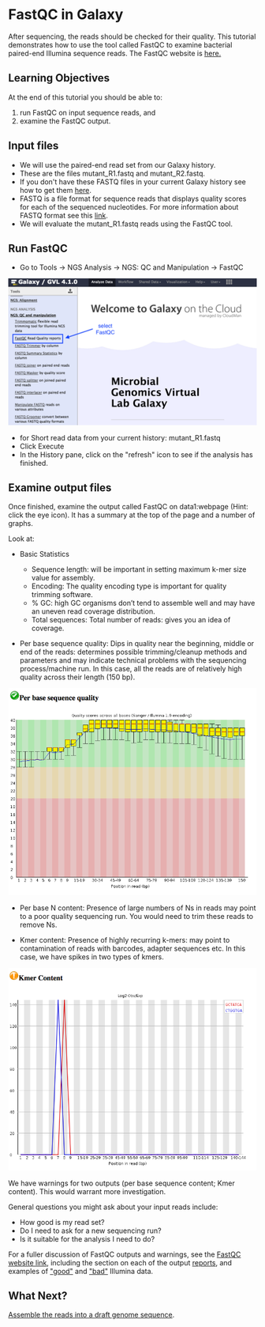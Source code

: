 # FastQC in Galaxy

<!---
FIXME: include screenshots
FIXME: include file location and/or choose different input.
--->

After sequencing, the reads should be checked for their quality. This tutorial demonstrates how to use the tool called FastQC to examine bacterial paired-end Illumina sequence reads. The FastQC website is [here.](http://www.bioinformatics.babraham.ac.uk/projects/fastqc/)

## Learning Objectives

At the end of this tutorial you should be able to:

1. run FastQC on input sequence reads, and
2. examine the FastQC output.

## Input files

- We will use the paired-end read set from our Galaxy history.
- These are the files <fn>mutant_R1.fastq</fn> and <fn>mutant_R2.fastq</fn>.
- If you don't have these FASTQ files in your current Galaxy history see how to get them [here](/modules/galaxy/index.md).
- FASTQ is a file format for sequence reads that displays quality scores for each of the sequenced nucleotides. For more information about FASTQ format see this [link](https://en.wikipedia.org/wiki/FASTQ_format).
- We will evaluate the <fn>mutant_R1.fastq</fn> reads using the FastQC tool.

## Run FastQC

- Go to <ss>Tools &rarr; NGS Analysis &rarr; NGS: QC and Manipulation &rarr; FastQC</ss>

![FastQC selection](images/image04.png)

- for <ss>Short read data from your current history</ss>: <fn>mutant_R1.fastq</fn>
- Click <ss>Execute</ss>
- In the History pane, click on the "refresh" icon to see if the analysis has finished. 

## Examine output files
Once finished, examine the output called <fn>FastQC on data1:webpage</fn> (Hint: click the eye icon). It has a summary at the top of the page and a number of graphs.

Look at:

-  <ss>Basic Statistics</ss>

    - <ss>Sequence length</ss>: will be important in setting maximum k-mer size value for assembly.
    - <ss>Encoding</ss>: The quality encoding type is important for quality trimming software.
    - <ss>% GC</ss>: high GC organisms don’t tend to assemble well and may have an uneven read coverage distribution.
    - <ss>Total sequences</ss>: Total number of reads: gives you an idea of coverage.

-  <ss>Per base sequence quality</ss>: Dips in quality near the beginning, middle or end of the reads: determines possible trimming/cleanup methods and parameters and may indicate technical problems with the sequencing process/machine run. In this case, all the reads are of relatively high quality across their length (150 bp).

![sequence quality graph](images/seq_quality.png)

-   <ss>Per base N content</ss>: Presence of large numbers of Ns in reads may point to a poor quality sequencing run. You would need to trim these reads to remove Ns.

-   <ss>Kmer content</ss>: Presence of highly recurring k-mers: may point to contamination of reads with barcodes, adapter sequences etc. In this case, we have spikes in two types of kmers. <!-- explain why?
-->

![kmer content graph](images/kmer_content.png)

We have warnings for two outputs (per base sequence content; Kmer content). This would warrant more investigation.

General questions you might ask about your input reads include:

- How good is my read set?
- Do I need to ask for a new sequencing run?  
- Is it suitable for the analysis I need to do?

For a fuller discussion of FastQC outputs and warnings, see the [FastQC website link](http://www.bioinformatics.babraham.ac.uk/projects/fastqc/), including the section on each of the output [reports](http://www.bioinformatics.babraham.ac.uk/projects/fastqc/Help/3%20Analysis%20Modules/), and examples of ["good"](http://www.bioinformatics.babraham.ac.uk/projects/fastqc/good_sequence_short_fastqc.html) and ["bad"](http://www.bioinformatics.babraham.ac.uk/projects/fastqc/bad_sequence_fastqc.html) Illumina data.


## What Next?
[Assemble the reads into a draft genome sequence](../spades/index.md).



<!--
- Trim reads with [Trimmomatic.](../trimmomatic/index.md)
-->

<!---
FIXME: include these?

- link to a fastqc protocol:
http://vlsci.github.io/lscc_docs/tutorials/assembly/assembly-protocol/#section-1-read-quality-control

- more detailed information:
https://docs.google.com/document/pub?id=16GwPmwYW7o_r-ZUgCu8-oSBBY1gC97TfTTinGDk98Ws
--->

